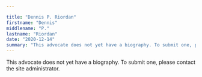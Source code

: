 ```yaml
---

title: "Dennis P. Riordan"
firstname: "Dennis"
middlename: "P."
lastname: "Riordan"
date: "2020-12-14"
summary: "This advocate does not yet have a biography. To submit one, please contact the site administrator."
---
```

This advocate does not yet have a biography. To submit one, please contact the site administrator.

